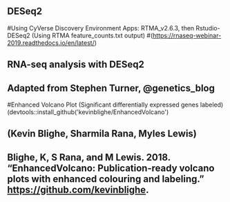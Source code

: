 ## DESeq2
#Using CyVerse Discovery Environment Apps: RTMA_v2.6.3, then Rstudio-DESeq2 (Using RTMA feature_counts.txt output)
#(https://rnaseq-webinar-2019.readthedocs.io/en/latest/)


## RNA-seq analysis with DESeq2
## Adapted from Stephen Turner, @genetics_blog

#Enhanced Volcano Plot (Significant differentially expressed genes labeled) (devtools::install_github('kevinblighe/EnhancedVolcano')

## (Kevin Blighe, Sharmila Rana, Myles Lewis)
## Blighe, K, S Rana, and M Lewis. 2018. “EnhancedVolcano: Publication-ready volcano plots with enhanced colouring and labeling.” https://github.com/kevinblighe.
